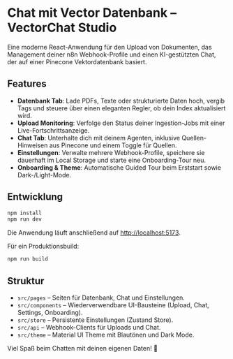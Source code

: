 # Chat mit Vector Datenbank – VectorChat Studio

Eine moderne React-Anwendung für den Upload von Dokumenten, das Management deiner n8n Webhook-Profile und einen KI-gestützten Chat, der auf einer Pinecone Vektordatenbank basiert.

## Features

- **Datenbank Tab**: Lade PDFs, Texte oder strukturierte Daten hoch, vergib Tags und steuere über einen eleganten Regler, ob dein Index aktualisiert wird.
- **Upload Monitoring**: Verfolge den Status deiner Ingestion-Jobs mit einer Live-Fortschrittsanzeige.
- **Chat Tab**: Unterhalte dich mit deinem Agenten, inklusive Quellen-Hinweisen aus Pinecone und einem Toggle für Quellen.
- **Einstellungen**: Verwalte mehrere Webhook-Profile, speichere sie dauerhaft im Local Storage und starte eine Onboarding-Tour neu.
- **Onboarding & Theme**: Automatische Guided Tour beim Erststart sowie Dark-/Light-Mode.

## Entwicklung

```bash
npm install
npm run dev
```

Die Anwendung läuft anschließend auf [http://localhost:5173](http://localhost:5173).

Für ein Produktionsbuild:

```bash
npm run build
```

## Struktur

- `src/pages` – Seiten für Datenbank, Chat und Einstellungen.
- `src/components` – Wiederverwendbare UI-Bausteine (Upload, Chat, Settings, Onboarding).
- `src/store` – Persistente Einstellungen (Zustand Store).
- `src/api` – Webhook-Clients für Uploads und Chat.
- `src/theme` – Material UI Theme mit Blautönen und Dark Mode.

Viel Spaß beim Chatten mit deinen eigenen Daten! 💙
